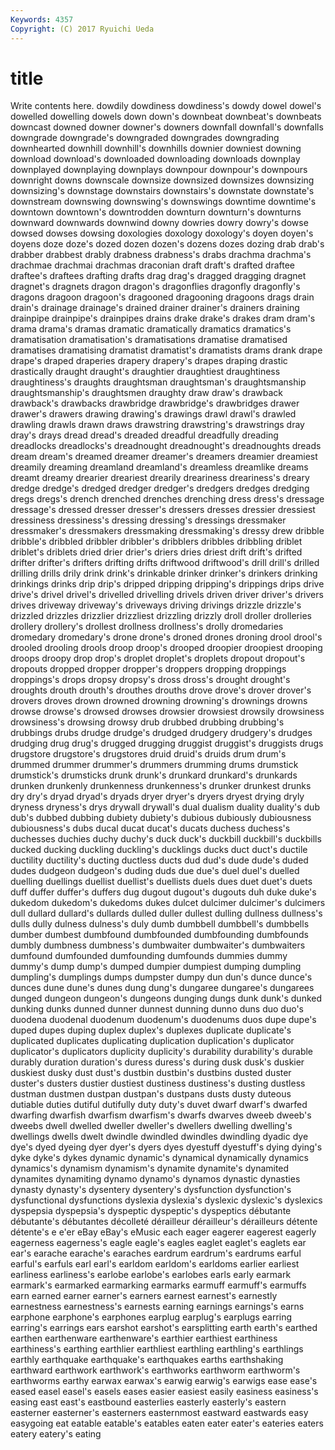 ```yaml
---
Keywords: 4357 
Copyright: (C) 2017 Ryuichi Ueda
---
```


# title

Write contents here.
 dowdily dowdiness dowdiness's dowdy dowel dowel's dowelled
dowelling dowels down down's downbeat downbeat's downbeats downcast downed downer
downer's downers downfall downfall's downfalls downgrade downgrade's downgraded downgrades downgrading
downhearted downhill downhill's downhills downier downiest downing download download's downloaded
downloading downloads downplay downplayed downplaying downplays downpour downpour's downpours downright
downs downscale downsize downsized downsizes downsizing downsizing's downstage downstairs downstairs's
downstate downstate's downstream downswing downswing's downswings downtime downtime's downtown downtown's
downtrodden downturn downturn's downturns downward downwards downwind downy dowries dowry
dowry's dowse dowsed dowses dowsing doxologies doxology doxology's doyen doyen's
doyens doze doze's dozed dozen dozen's dozens dozes dozing drab
drab's drabber drabbest drably drabness drabness's drabs drachma drachma's drachmae
drachmai drachmas draconian draft draft's drafted draftee draftee's draftees drafting
drafts drag drag's dragged dragging dragnet dragnet's dragnets dragon dragon's
dragonflies dragonfly dragonfly's dragons dragoon dragoon's dragooned dragooning dragoons drags
drain drain's drainage drainage's drained drainer drainer's drainers draining drainpipe
drainpipe's drainpipes drains drake drake's drakes dram dram's drama drama's
dramas dramatic dramatically dramatics dramatics's dramatisation dramatisation's dramatisations dramatise dramatised
dramatises dramatising dramatist dramatist's dramatists drams drank drape drape's draped
draperies drapery drapery's drapes draping drastic drastically draught draught's draughtier
draughtiest draughtiness draughtiness's draughts draughtsman draughtsman's draughtsmanship draughtsmanship's draughtsmen draughty
draw draw's drawback drawback's drawbacks drawbridge drawbridge's drawbridges drawer drawer's
drawers drawing drawing's drawings drawl drawl's drawled drawling drawls drawn
draws drawstring drawstring's drawstrings dray dray's drays dread dread's dreaded
dreadful dreadfully dreading dreadlocks dreadlocks's dreadnought dreadnought's dreadnoughts dreads dream
dream's dreamed dreamer dreamer's dreamers dreamier dreamiest dreamily dreaming dreamland
dreamland's dreamless dreamlike dreams dreamt dreamy drearier dreariest drearily dreariness
dreariness's dreary dredge dredge's dredged dredger dredger's dredgers dredges dredging
dregs dregs's drench drenched drenches drenching dress dress's dressage dressage's
dressed dresser dresser's dressers dresses dressier dressiest dressiness dressiness's dressing
dressing's dressings dressmaker dressmaker's dressmakers dressmaking dressmaking's dressy drew dribble
dribble's dribbled dribbler dribbler's dribblers dribbles dribbling driblet driblet's driblets
dried drier drier's driers dries driest drift drift's drifted drifter
drifter's drifters drifting drifts driftwood driftwood's drill drill's drilled drilling
drills drily drink drink's drinkable drinker drinker's drinkers drinking drinkings
drinks drip drip's dripped dripping dripping's drippings drips drive drive's
drivel drivel's drivelled drivelling drivels driven driver driver's drivers drives
driveway driveway's driveways driving drivings drizzle drizzle's drizzled drizzles drizzlier
drizzliest drizzling drizzly droll droller drolleries drollery drollery's drollest drollness
drollness's drolly dromedaries dromedary dromedary's drone drone's droned drones droning
drool drool's drooled drooling drools droop droop's drooped droopier droopiest
drooping droops droopy drop drop's droplet droplet's droplets dropout dropout's
dropouts dropped dropper dropper's droppers dropping droppings droppings's drops dropsy
dropsy's dross dross's drought drought's droughts drouth drouth's drouthes drouths
drove drove's drover drover's drovers droves drown drowned drowning drowning's
drownings drowns drowse drowse's drowsed drowses drowsier drowsiest drowsily drowsiness
drowsiness's drowsing drowsy drub drubbed drubbing drubbing's drubbings drubs drudge
drudge's drudged drudgery drudgery's drudges drudging drug drug's drugged drugging
druggist druggist's druggists drugs drugstore drugstore's drugstores druid druid's druids
drum drum's drummed drummer drummer's drummers drumming drums drumstick drumstick's
drumsticks drunk drunk's drunkard drunkard's drunkards drunken drunkenly drunkenness drunkenness's
drunker drunkest drunks dry dry's dryad dryad's dryads dryer dryer's
dryers dryest drying dryly dryness dryness's drys drywall drywall's dual
dualism duality duality's dub dub's dubbed dubbing dubiety dubiety's dubious
dubiously dubiousness dubiousness's dubs ducal ducat ducat's ducats duchess duchess's
duchesses duchies duchy duchy's duck duck's duckbill duckbill's duckbills ducked
ducking duckling duckling's ducklings ducks duct duct's ductile ductility ductility's
ducting ductless ducts dud dud's dude dude's duded dudes dudgeon
dudgeon's duding duds due due's duel duel's duelled duelling duellings
duellist duellist's duellists duels dues duet duet's duets duff duffer
duffer's duffers dug dugout dugout's dugouts duh duke duke's dukedom
dukedom's dukedoms dukes dulcet dulcimer dulcimer's dulcimers dull dullard dullard's
dullards dulled duller dullest dulling dullness dullness's dulls dully dulness
dulness's duly dumb dumbbell dumbbell's dumbbells dumber dumbest dumbfound dumbfounded
dumbfounding dumbfounds dumbly dumbness dumbness's dumbwaiter dumbwaiter's dumbwaiters dumfound dumfounded
dumfounding dumfounds dummies dummy dummy's dump dump's dumped dumpier dumpiest
dumping dumpling dumpling's dumplings dumps dumpster dumpy dun dun's dunce
dunce's dunces dune dune's dunes dung dung's dungaree dungaree's dungarees
dunged dungeon dungeon's dungeons dunging dungs dunk dunk's dunked dunking
dunks dunned dunner dunnest dunning dunno duns duo duo's duodena
duodenal duodenum duodenum's duodenums duos dupe dupe's duped dupes duping
duplex duplex's duplexes duplicate duplicate's duplicated duplicates duplicating duplication duplication's
duplicator duplicator's duplicators duplicity duplicity's durability durability's durable durably duration
duration's duress duress's during dusk dusk's duskier duskiest dusky dust
dust's dustbin dustbin's dustbins dusted duster duster's dusters dustier dustiest
dustiness dustiness's dusting dustless dustman dustmen dustpan dustpan's dustpans dusts
dusty duteous dutiable duties dutiful dutifully duty duty's duvet dwarf
dwarf's dwarfed dwarfing dwarfish dwarfism dwarfism's dwarfs dwarves dweeb dweeb's
dweebs dwell dwelled dweller dweller's dwellers dwelling dwelling's dwellings dwells
dwelt dwindle dwindled dwindles dwindling dyadic dye dye's dyed dyeing
dyer dyer's dyers dyes dyestuff dyestuff's dying dying's dyke dyke's
dykes dynamic dynamic's dynamical dynamically dynamics dynamics's dynamism dynamism's dynamite
dynamite's dynamited dynamites dynamiting dynamo dynamo's dynamos dynastic dynasties dynasty
dynasty's dysentery dysentery's dysfunction dysfunction's dysfunctional dysfunctions dyslexia dyslexia's dyslexic
dyslexic's dyslexics dyspepsia dyspepsia's dyspeptic dyspeptic's dyspeptics débutante débutante's débutantes
décolleté dérailleur dérailleur's dérailleurs détente détente's e e'er eBay eBay's
eMusic each eager eagerer eagerest eagerly eagerness eagerness's eagle eagle's
eagles eaglet eaglet's eaglets ear ear's earache earache's earaches eardrum
eardrum's eardrums earful earful's earfuls earl earl's earldom earldom's earldoms
earlier earliest earliness earliness's earlobe earlobe's earlobes earls early earmark
earmark's earmarked earmarking earmarks earmuff earmuff's earmuffs earn earned earner
earner's earners earnest earnest's earnestly earnestness earnestness's earnests earning earnings
earnings's earns earphone earphone's earphones earplug earplug's earplugs earring earring's
earrings ears earshot earshot's earsplitting earth earth's earthed earthen earthenware
earthenware's earthier earthiest earthiness earthiness's earthing earthlier earthliest earthling earthling's
earthlings earthly earthquake earthquake's earthquakes earths earthshaking earthward earthwork earthwork's
earthworks earthworm earthworm's earthworms earthy earwax earwax's earwig earwig's earwigs
ease ease's eased easel easel's easels eases easier easiest easily
easiness easiness's easing east east's eastbound easterlies easterly easterly's eastern
easterner easterner's easterners easternmost eastward eastwards easy easygoing eat eatable
eatable's eatables eaten eater eater's eateries eaters eatery eatery's eating
